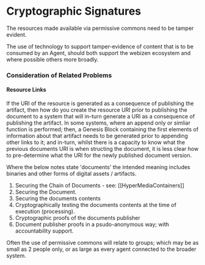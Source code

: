 # Cryptographic Signatures

The resources made available via permissive commons need to be tamper evident.

The use of technology to support tamper-evidence of content that is to be consumed by an Agent, should both support the webizen ecosystem and where possible others more broadly.

### Consideration of Related Problems

#### Resource Links

If the URI of the resource is generated as a consequence of publishing the artifact, then how do you create the resource URI prior to publishing the document to a system that will in-turn generate a URI as a consequence of publishing the artifact.  In some systems, where an append only or simliar function is performed; then, a Genesis Block containing the first elements of information about that artifact needs to be generated prior to appending other links to it; and in-turn, whilst there is a capacity to know what the previous documents URI is when structing the document, it is less clear how to pre-determine what the URI for the newly published document version. 

Where the below notes state 'documents' the intended meaning includes binaries and other  forms of digital assets / artifacts.

1. Securing the Chain of Documents - see: [[HyperMediaContainers]] 
2. Securing the Document.
3. Securing the documents contents
4. Cryptographically testing the documents contents at the time of execution (processing).
5. Cryptographic proofs of the documents publisher
6. Document publisher proofs in a psudo-anonymous way; with accountability support.

Often the use of permissive commons will relate to groups; which may be as small as 2 people only, or as large as every agent connected to the broader system.


